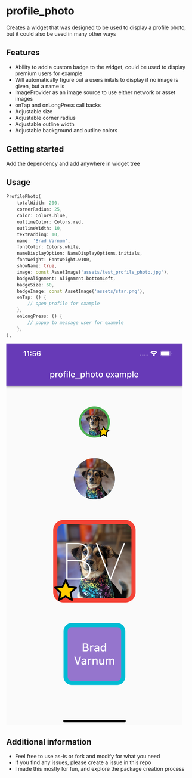 # profile_photo

Creates a widget that was designed to be used to display a profile photo, but it could also be used in many other ways

## Features

- Ability to add a custom badge to the widget, could be used to display premium users for example
- Will automatically figure out a users initals to display if no image is given, but a name is
- ImageProvider as an image source to use either network or asset images
- onTap and onLongPress call backs
- Adjustable size
- Adjustable corner radius
- Adjustable outline width
- Adjustable background and outline colors

## Getting started

Add the dependency and add anywhere in widget tree

## Usage

```dart
ProfilePhoto(
    totalWidth: 200,
    cornerRadius: 25,
    color: Colors.blue,
    outlineColor: Colors.red,
    outlineWidth: 10,
    textPadding: 10,
    name: 'Brad Varnum',
    fontColor: Colors.white,
    nameDisplayOption: NameDisplayOptions.initials,
    fontWeight: FontWeight.w100,
    showName: true,
    image: const AssetImage('assets/test_profile_photo.jpg'),
    badgeAlignment: Alignment.bottomLeft,
    badgeSize: 60,
    badgeImage: const AssetImage('assets/star.png'),
    onTap: () {
        // open profile for example
    },
    onLongPress: () {
        // popup to message user for example
    },
),
```

![exmaple photo](https://raw.githubusercontent.com/bradv123/profile_photo/master/readme_images/example_screenshot.png)

## Additional information

- Feel free to use as-is or fork and modify for what you need
- If you find any issues, please create a issue in this repo
- I made this mostly for fun, and explore the package creation process
